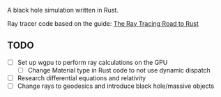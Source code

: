 A black hole simulation written in Rust.

Ray tracer code based on the guide: [The Ray Tracing Road to Rust](https://the-ray-tracing-road-to-rust.vercel.app)

## TODO

- [ ] Set up wgpu to perform ray calculations on the GPU
    * [ ] Change Material type in Rust code to not use dynamic dispatch
- [ ] Research differential equations and relativity
- [ ] Change rays to geodesics and introduce black hole/massive objects
